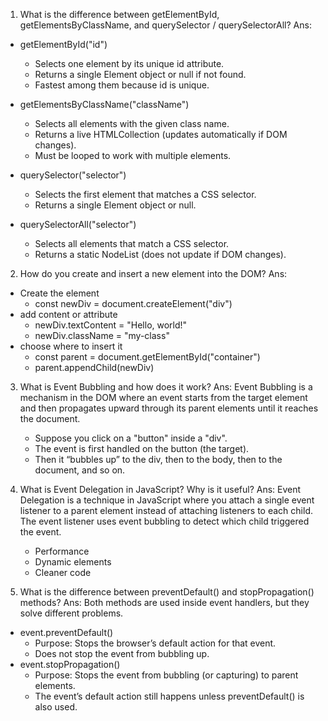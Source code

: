 1. What is the difference between getElementById, getElementsByClassName, and querySelector / querySelectorAll?
Ans: 
* getElementById("id")
    - Selects one element by its unique id attribute.
    - Returns a single Element object or null if not found.
    - Fastest among them because id is unique.

* getElementsByClassName("className")
    - Selects all elements with the given class name.
    - Returns a live HTMLCollection (updates automatically if DOM changes).
    - Must be looped to work with multiple elements.

* querySelector("selector")
    - Selects the first element that matches a CSS selector.
    - Returns a single Element object or null.

* querySelectorAll("selector")
    - Selects all elements that match a CSS selector.
    - Returns a static NodeList (does not update if DOM changes).

2. How do you create and insert a new element into the DOM?
Ans:
* Create the element
    - const newDiv = document.createElement("div")
* add content or attribute
    - newDiv.textContent = "Hello, world!"
    - newDiv.className = "my-class"
* choose where to insert it
    - const parent = document.getElementById("container")
    - parent.appendChild(newDiv)

3. What is Event Bubbling and how does it work?
Ans:
Event Bubbling is a mechanism in the DOM where an event starts from the target element and then propagates upward through its parent elements until it reaches the document.
    - Suppose you click on a "button" inside a "div".
    - The event is first handled on the button (the target).
    - Then it “bubbles up” to the div, then to the body, then to the document, and so on.

4. What is Event Delegation in JavaScript? Why is it useful?
Ans: 
Event Delegation is a technique in JavaScript where you attach a single event listener to a parent element instead of attaching listeners to each child. The event listener uses event bubbling to detect which child triggered the event.
    - Performance
    - Dynamic elements
    - Cleaner code

5. What is the difference between preventDefault() and stopPropagation() methods?
Ans:
Both methods are used inside event handlers, but they solve different problems.
* event.preventDefault()
    - Purpose: Stops the browser’s default action for that event.
    - Does not stop the event from bubbling up.
* event.stopPropagation()
    - Purpose: Stops the event from bubbling (or capturing) to parent elements.
    - The event’s default action still happens unless preventDefault() is also used.